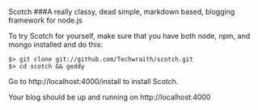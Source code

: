 Scotch
###A really classy, dead simple, markdown based, blogging framework for node.js

To try Scotch for yourself, make sure that you have both node, npm, and mongo installed and do this:

    $> git clone git://github.com/Techwraith/scotch.git
    $> cd scotch && geddy

Go to http://localhost:4000/install to install Scotch.

Your blog should be up and running on http://localhost:4000
